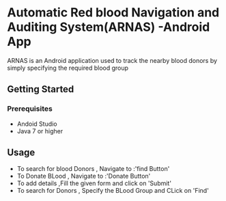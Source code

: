 # Automatic Red blood Navigation and Auditing System(ARNAS) -Android App

ARNAS is an Android application used to track the nearby blood donors by simply specifying the required blood group

## Getting Started

### Prerequisites
- Andoid Studio
- Java 7 or higher

## Usage

- To search for blood Donors , Navigate to :'find Button'
- To Donate BLood , Navigate to :'Donate Button'
- To add details ,Fill the given form and click on 'Submit'
- To search for Donors , Specify the BLood Group and CLick on 'Find'
